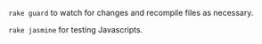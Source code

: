 `rake guard` to watch for changes and recompile files as necessary.

`rake jasmine` for testing Javascripts.
